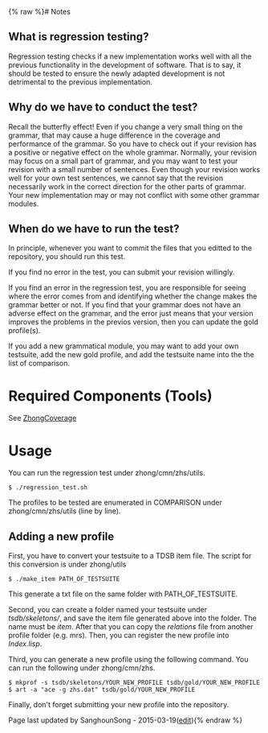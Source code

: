 {% raw %}# Notes

## What is regression testing?

Regression testing checks if a new implementation works well with all
the previous functionality in the development of software. That is to
say, it should be tested to ensure the newly adapted development is not
detrimental to the previous implementation.

## Why do we have to conduct the test?

Recall the butterfly effect! Even if you change a very small thing on
the grammar, that may cause a huge difference in the coverage and
performance of the grammar. So you have to check out if your revision
has a positive or negative effect on the whole grammar. Normally, your
revision may focus on a small part of grammar, and you may want to test
your revision with a small number of sentences. Even though your
revision works well for your own test sentences, we cannot say that the
revision necessarily work in the correct direction for the other parts
of grammar. Your new implementation may or may not conflict with some
other grammar modules.

## When do we have to run the test?

In principle, whenever you want to commit the files that you editted to
the repository, you should run this test.

If you find no error in the test, you can submit your revision
willingly.

If you find an error in the regression test, you are responsible for
seeing where the error comes from and identifying whether the change
makes the grammar better or not. If you find that your grammar does not
have an adverse effect on the grammar, and the error just means that
your version improves the problems in the previos version, then you can
update the gold profile(s).

If you add a new grammatical module, you may want to add your own
testsuite, add the new gold profile, and add the testsuite name into the
the list of comparison.

# Required Components (Tools)

See [ZhongCoverage](../ZhongCoverage)

# Usage

You can run the regression test under zhong/cmn/zhs/utils.

    $ ./regression_test.sh

The profiles to be tested are enumerated in COMPARISON under
zhong/cmn/zhs/utils (line by line).

## Adding a new profile

First, you have to convert your testsuite to a TDSB item file. The
script for this conversion is under zhong/utils

    $ ./make_item PATH_OF_TESTSUITE

This generate a txt file on the same folder with PATH\_OF\_TESTSUITE.

Second, you can create a folder named your testsuite under
*tsdb/skeletons/*, and save the item file generated above into the
folder. The name must be *item*. After that you can copy the *relations*
file from another profile folder (e.g. mrs). Then, you can register the
new profile into *Index.lisp*.

Third, you can generate a new profile using the following command. You
can run the following under zhong/cmn/zhs.

    $ mkprof -s tsdb/skeletons/YOUR_NEW_PROFILE tsdb/gold/YOUR_NEW_PROFILE 
    $ art -a "ace -g zhs.dat" tsdb/gold/YOUR_NEW_PROFILE

Finally, don't forget submitting your new profile into the repository.

Page last updated by SanghounSong - 2015-03-19([edit](https://github.com/delph-in/docs/wiki/ZhongRegressionTest/_edit)){% endraw %}